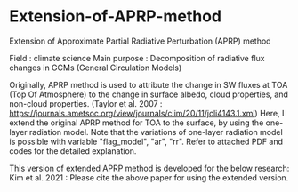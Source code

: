 # Extension-of-APRP-method
Extension of Approximate Partial Radiative Perturbation (APRP) method

Field : climate science
Main purpose : Decomposition of radiative flux changes in GCMs (General Circulation Models)

Originally, APRP method is used to attribute the change in SW fluxes at TOA (Top Of Atmosphere) to the change in surface albedo, cloud properties, and non-cloud properties.
(Taylor et al. 2007 : https://journals.ametsoc.org/view/journals/clim/20/11/jcli4143.1.xml)
Here, I extend the original APRP method for TOA to the surface, by using the one-layer radiation model.
Note that the variations of one-layer radiation model is possible with variable "flag_model", "ar", "rr".
Refer to attached PDF and codes for the detailed explanation.

This version of extended APRP method is developed for the below research:
Kim et al. 2021 :
Please cite the above paper for using the extended version.

